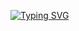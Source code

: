 <a href="https://git.io/typing-svg"><img src="https://readme-typing-svg.herokuapp.com?font=Comfortaa&weight=600&size=30&duration=3000&pause=500&vCenter=true&width=435&lines=Hi%2C+I'm+Igor!;novice+frontend+developer" alt="Typing SVG" /></a>
